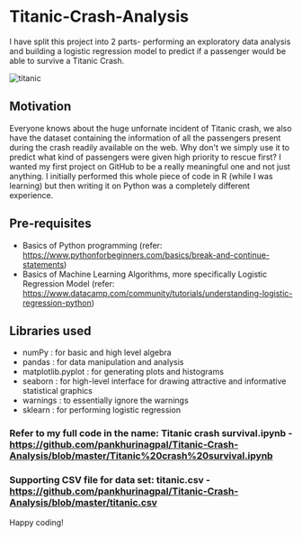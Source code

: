 # Titanic-Crash-Analysis
I have split this project into 2 parts- performing an exploratory data analysis and building a logistic regression model to predict if a passenger would be able to survive a Titanic Crash.

![titanic](https://unsplash.com/photos/ZjSdIwwcjgk/download?force=true)

## Motivation
Everyone knows about the huge unfornate incident of Titanic crash, we also have the dataset containing the information of all the passengers present during the crash readily available on the web. Why don't we simply use it to predict what kind of passengers were given high priority to rescue first? I wanted my first project on GitHub to be a really meaningful one and not just anything. I initially performed this whole piece of code in R (while I was learning) but then writing it on Python was a completely different experience.

## Pre-requisites
- Basics of Python programming (refer: https://www.pythonforbeginners.com/basics/break-and-continue-statements)
- Basics of Machine Learning Algorithms, more specifically Logistic Regression Model (refer: https://www.datacamp.com/community/tutorials/understanding-logistic-regression-python)

## Libraries used

- numPy : for basic and high level algebra
- pandas : for data manipulation and analysis
- matplotlib.pyplot : for generating plots and histograms
- seaborn : for high-level interface for drawing attractive and informative statistical graphics
- warnings : to essentially ignore the warnings 
- sklearn : for performing logistic regression 

### Refer to my full code in the name: Titanic crash survival.ipynb - https://github.com/pankhurinagpal/Titanic-Crash-Analysis/blob/master/Titanic%20crash%20survival.ipynb

### Supporting CSV file for data set:  titanic.csv - https://github.com/pankhurinagpal/Titanic-Crash-Analysis/blob/master/titanic.csv

Happy coding!
